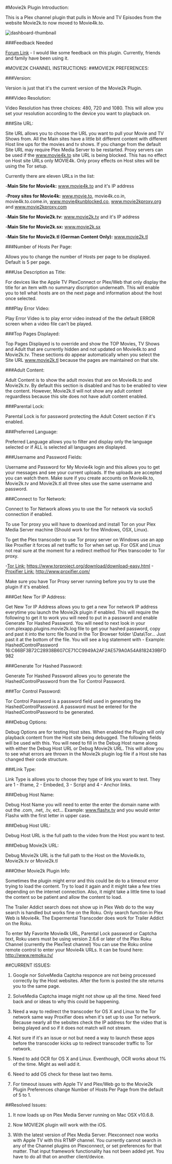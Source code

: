 #Movie2k Plugin Introduction:

This is a Plex channel plugin that pulls in Movie and TV Episodes from the website Movie2k.to now moved to Movie4k.to.

![dashboard-thumbnail]

###Feedback Needed

[Forum Link][plexforum] - I would like some feedback on this plugin. Currently, friends and family have been using it.

#MOVIE2K CHANNEL INSTRUCTIONS:
##MOVIE2K PREFERENCES:


###Version:

Version is just that it's the current version of the Movie2k Plugin.

###Video Resolution:

Video Resolution has three choices:  480, 720 and 1080.  This will allow you set your resolution according to the device you want to playback on.

###Site URL:

Site URL allows you to choose the URL you want to pull your Movie and TV Shows from.  All the Main sites have a little bit different content with different Host line ups for the movies and tv shows.  If you change from the default Site URL may require Plex Media Server to be restarted. Proxy servers can be used if the www.movie4k.to site URL is being blocked.  This has no effect on Host site URLs only MOVIE4k.  Only proxy effects on Host sites will be using the Tor setup.

Currently there are eleven URLs in the list:

-**Main Site for Movie4k:** www.movie4k.to and it's IP address

-**Proxy sites for Movie4k:** www.movie.to, movie4k.co.in, movie4k.to.come.in, www.movie4kunblocked.co, www.movie2kproxy.org and www.movie2kproxy.com

-**Main Site for Movie2k.tv:** www.movie2k.tv and it's IP address

-**Main Site for Movie2k.sx:** www.movie2k.sx

-**Main Site for Movie2k.tl (German Content Only):** www.movie2k.tl

###Number of Hosts Per Page:

Allows you to change the number of Hosts per page to be displayed.  Default is 5 per page.

###Use Description as Title:

For devices like the Apple TV PlexConnect or Plex/Web that only display the title for an item with no summary discription underneath.  This will enable you to tell what hosts are on the next page and information about the host once selected.

###Play Error Video:

Play Error Video is to play error video instead of the the default ERROR screen when a video file can't be played.

###Top Pages Displayed:

Top Pages Displayed is to override and show the TOP Movies, TV Shows and Adult that are currently hidden and not updated on Movie4k.to and Movie2k.tv.  These sections do appear automatically when you select the Site URL www.movie2k.tl because the pages are maintained on that site.

###Adult Content:

Adult Content is to show the adult movies that are on Movie4k.to and Movie2k.tv.  By default this section is disabled and has to be enabled to view the content.  However, Movie2k.tl will not show any adult content reguardless because this site
does not have adult content enabled.

###Parental Lock:

Parental Lock is for password protecting the Adult Cotent section if it's enabled.

###Preferred Language:

Preferred Language allows you to filter and display only the language selected or if ALL is selected all languages are displayed.

###Username and Password Fields:

Username and Password for My Movie4k login and this allows you to get your messages and see your current uploads.  If the uploads are accepted you can watch them.  Make sure if you create accounts on Movie4k.to, Movie2k.tv and Movie2k.tl all three sites use the same username and password.

###Connect to Tor Network:

Connect to Tor Network allows you to use the Tor network via socks5 connection if enabled.

To use Tor proxy you will have to download and install Tor on your Plex Media Server machine (Should work for fine Windows, OSX, Linux).

To get the Plex transcoder to use Tor proxy server on Windows use an app like Proxifier it forces all net traffic to Tor when set up.  For OSX and Linux not real sure at the moment for a redirect method for Plex transcoder to Tor
proxy.

-[Tor Link:][torlink] https://www.torproject.org/download/download-easy.html
-[Proxifier Link:][proxifierlink] http://www.proxifier.com/

Make sure you have Tor Proxy server running before you try to use the plugin if it's enabled.

###Get New Tor IP Address:

Get New Tor IP Address  allows you to get a new Tor network IP address everytime you launch the Movie2k plugin if enabled.  This will require the following to get it to work you will need to put in a password and enable Generate Tor Hashed Password.  You will need to next look in your com.plexapp.plugins.movie2k.log file to get your hashed password, copy and past it into the torrc file found in the Tor Browser folder \Data\Tor...  Just past it at the bottom of the file.  You will see a log statement with - Example:
HashedControlPassword 16:C66BF3B72C28938B607CE71CC9949A2AF2AE579A0A54A8182439BFD982

###Generate Tor Hashed Password:

Generate Tor Hashed Password allows you to generate the HashedControlPassword from the Tor Control Password.

###Tor Control Password:

Tor Control Password is a password field used in generating the HashedControlPassword.  A password must be entered for the HashedControlPassword to be generated.

###Debug Options:

Debug Options are for testing Host sites.  When enabled the Plugin will only playback content from the Host site being debugged.  The following fields will be used with this.  You will need to fill in the Debug Host name along with either the Debug Host URL or Debug Movie2k URL.  This will allow you to see what errors are thrown in the Movie2k plugin log file if a Host site has changed their code structure.

###Link Type:

Link Type is allows you to choose they type of link you want to test.  They are 1 - Iframe, 2 - Embeded, 3 - Script and 4 - Anchor links.

###Debug Host Name:

Debug Host Name you will need to enter the enter the domain name with out the .com, .net, .tv, ect...  Example: www.flashx.tv and you would enter Flashx with the first letter in upper case.

###Debug Host URL:

Debug Host URL is the full path to the video from the Host you want to test.

###Debug Movie2k URL:

Debug Movie2k URL is the full path to the Host on the Movie4k.to, Movie2k.tv or Movie2k.tl

###Other Movie2k Plugin Info:

Sometimes the plugin might error and this could be do to a timeout error trying to load the content.  Try to load it again and it might take a few tries depending on the internet connection.  Also, it might take a little time to load the content so be patient and allow the content to load.

The Trailer Addict search does not show up in Plex Web do to the way search is handled but works fine on the Roku.  Only search function in Plex Web is Movie4k.  The Expermental Transcoder does work for Trailer Addict on the Roku.  

To enter My Favorite Movie4k URL, Parental Lock password or Captcha text, Roku users must be using version 2.6.6 or later of the Plex Roku Channel (currently the PlexTest channel)  You can use the Roku online remote control to enter your Movie4k URLs.  It can be found here: http://www.remoku.tv/

##CURRENT ISSUES:

1. Google nor SolveMedia Captcha responce are not being processed correctly by the Host websites.  After the form is posted the site returns you to the same page.

2. SolveMedia Captcha image might not show up all the time.  Need feed back and or ideas to why this could be happening.

3. Need a way to redirect the transcoder for OS X and Linux to the Tor network same way Proxifier does when it's set up to use Tor network.  Because nearly all the sebsites check the IP address for the video that is being played and so if it does not match will not stream.

4. Not sure if it's an issue or not but need a way to launch these apps before the transcoder kicks up to redirect transcoder traffic to Tor network.

5. Need to add OCR for OS X and Linux.  Eventhough, OCR works about 1% of the time.  Might as well add it.

6. Need to add OS check for these last two items.

7. For timeout issues with Apple TV and Plex/Web go to the Movie2k Plugin Preferences change Number of Hosts Per Page from the default of 5 to 1.

##Resolved Issues:

1.  It now loads up on Plex Media Server running on Mac OSX v10.6.8.

2.  Now MOVIE2K plugin will work with the iOS.

3.  With the latest version of Plex Media Server.  Plexconnect now works with Apple TV with this RTMP channel.  You currently cannot search in any of the Channel plugins on Plexconnect, or set preferences for that matter. That input framework functionality has not been added yet. You have to do all that on another client/device.

[dashboard-thumbnail]: https://raw.github.com/Joecowboy/MOVIE2K.bundle/master/Contents/Resources/icon-default.png
[plexforum]: http://forums.plexapp.com/index.php/topic/75524-new-channel-movie2k-plugin-for-movie4kto-website/
[torlink]: https://www.torproject.org/download/download-easy.html
[proxifierlink]: http://www.proxifier.com/